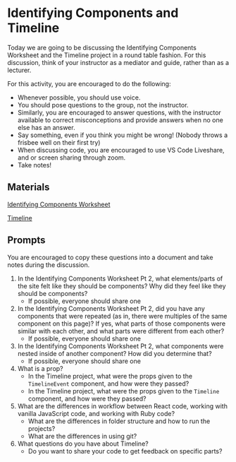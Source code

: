 # Identifying Components and Timeline

Today we are going to be discussing the Identifying Components Worksheet and the Timeline project in a round table fashion. For this discussion, think of your instructor as a mediator and guide, rather than as a lecturer.

For this activity, you are encouraged to do the following:

* Whenever possible, you should use voice.
* You should pose questions to the group, not the instructor.
* Similarly, you are encouraged to answer questions, with the instructor available to correct misconceptions and provide answers when no one else has an answer.
* Say something, even if you think you might be wrong! (Nobody throws a frisbee well on their first try)
* When discussing code, you are encouraged to use VS Code Liveshare, and or screen sharing through zoom.
* Take notes!

## Materials
[Identifying Components Worksheet](https://github.com/Ada-Developers-Academy/textbook-curriculum/blob/master/React/exercises/identifying-components.md)

[Timeline](https://github.com/Ada-C13/react-timeline)


## Prompts
You are encouraged to copy these questions into a document and take notes during the discussion.

1. In the Identifying Components Worksheet Pt 2, what elements/parts of the site felt like they should be components? Why did they feel like they should be components?
    * If possible, everyone should share one
2. In the Identifying Components Worksheet Pt 2, did you have any components that were repeated (as in, there were multiples of the same component on this page)? If yes, what parts of those components were similar with each other, and what parts were different from each other?
    * If possible, everyone should share one
3. In the Identifying Components Worksheet Pt 2, what components were nested inside of another component? How did you determine that?
    * If possible, everyone should share one
4. What is a prop?
    * In the Timeline project, what were the props given to the `TimelineEvent` component, and how were they passed?
    * In the Timeline project, what were the props given to the `Timeline` component, and how were they passed?
5. What are the differences in workflow between React code, working with vanilla JavaScript code, and working with Ruby code?
    * What are the differences in folder structure and how to run the projects?
    * What are the differences in using git?
6. What questions do you have about Timeline?
    * Do you want to share your code to get feedback on specific parts?
